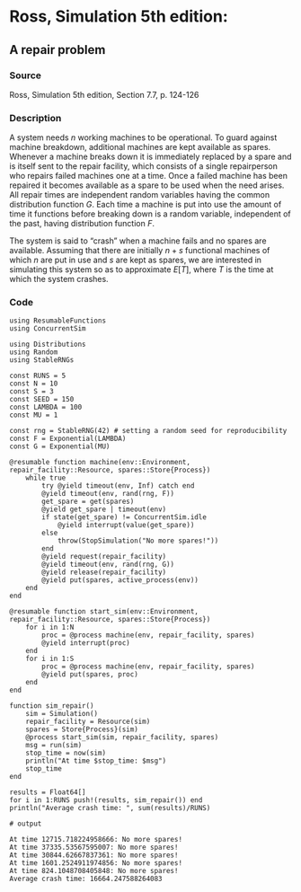 # Ross, Simulation 5th edition:
  
## A repair problem

### Source

Ross, Simulation 5th edition, Section 7.7, p. 124-126

### Description

A system needs $n$ working machines to be operational. To guard against machine breakdown, additional machines are kept available as spares. Whenever a machine breaks down it is immediately replaced by a spare and is itself sent to the repair facility, which consists of a single repairperson who repairs failed machines one at a time. Once a failed machine has been repaired it becomes available as a spare to be used when the need arises. All repair times are independent random variables having the common distribution function $G$. Each time a machine is put into use the amount of time it functions before breaking down is a random variable, independent of the past, having distribution function $F$.

The system is said to “crash” when a machine fails and no spares are available. Assuming that there are initially $n + s$ functional machines of which $n$ are put in use and $s$ are kept as spares, we are interested in simulating this system so as to approximate $E[T]$, where $T$ is the time at which the system crashes.

### Code

```jldoctest
using ResumableFunctions
using ConcurrentSim

using Distributions
using Random
using StableRNGs

const RUNS = 5
const N = 10
const S = 3
const SEED = 150
const LAMBDA = 100
const MU = 1

const rng = StableRNG(42) # setting a random seed for reproducibility
const F = Exponential(LAMBDA)
const G = Exponential(MU)

@resumable function machine(env::Environment, repair_facility::Resource, spares::Store{Process})
    while true
        try @yield timeout(env, Inf) catch end
        @yield timeout(env, rand(rng, F))
        get_spare = get(spares)
        @yield get_spare | timeout(env)
        if state(get_spare) != ConcurrentSim.idle 
            @yield interrupt(value(get_spare))
        else
            throw(StopSimulation("No more spares!"))
        end
        @yield request(repair_facility)
        @yield timeout(env, rand(rng, G))
        @yield release(repair_facility)
        @yield put(spares, active_process(env))
    end
end

@resumable function start_sim(env::Environment, repair_facility::Resource, spares::Store{Process})
    for i in 1:N
        proc = @process machine(env, repair_facility, spares)
        @yield interrupt(proc)
    end
    for i in 1:S
        proc = @process machine(env, repair_facility, spares)
        @yield put(spares, proc) 
    end
end

function sim_repair()
    sim = Simulation()
    repair_facility = Resource(sim)
    spares = Store{Process}(sim)
    @process start_sim(sim, repair_facility, spares)
    msg = run(sim)
    stop_time = now(sim)
    println("At time $stop_time: $msg")
    stop_time
end

results = Float64[]
for i in 1:RUNS push!(results, sim_repair()) end
println("Average crash time: ", sum(results)/RUNS)

# output

At time 12715.718224958666: No more spares!
At time 37335.53567595007: No more spares!
At time 30844.62667837361: No more spares!
At time 1601.2524911974856: No more spares!
At time 824.1048708405848: No more spares!
Average crash time: 16664.247588264083
```